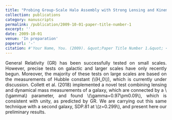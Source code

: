 ```yaml
---
title: "Probing Group-Scale Halo Assembly with Strong Lensing and Kinematics"
collection: publications
category: manuscripts
permalink: /publication/2009-10-01-paper-title-number-1
excerpt: ''
date: 2009-10-01
venue: 'In preparation'
paperurl: '-'
citation: #'Your Name, You. (2009). &quot;Paper Title Number 1.&quot; <i>Journal 1</i>. 1(1).'
---
```

<div style="text-align: justify">
General Relativity (GR) has been successfully tested on small scales. However, precise tests on galactic and larger scales have only recently begun. Moreover, the majority of these tests on large scales are based on the measurements of Hubble constant (\(H_0\)), which is currently under discussion. Collett et al. (2018) implemented a novel test combining lensing and dynamical mass measurements of a galaxy, which are connected by a \(\gamma\) parameter, and found \(\gamma=0.97\pm0.09\), which is consistent with unity, as predicted by GR. We are carrying out this same technique with a second galaxy, SDP.81 at \(z=0.299\), and present here our preliminary results. 
</div>

